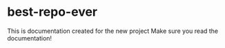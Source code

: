# best-repo-ever
This is documentation created for the new project
Make sure you read the documentation!

